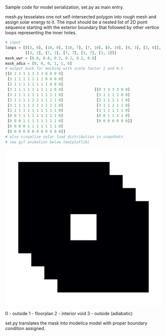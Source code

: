 Sample code for model serialization, set.py as main entry.

mesh.py tesselates one not self-intersected polygon into rough mesh and assign solar energy to it. The input should be a nested list of 2D point sequence starting with the exterior boundary that followed by other vertice loops representing the inner holes.

```python
# input
loops = [[[3, 0], [10, 0], [10, 7], [7, 10], [0, 10], [0, 3], [3, 0]], 
		 [[3, 3], [7, 3], [7, 7], [3, 7], [3, 3]]]
mask_wwr = [0.8, 0.8, 0.2, 0.2, 0.2, 0.8]
mask_adia = [0, 0, 0, 1, 1, 0]
# output mask for meshing with scale factor 1 and 0.5
[[0 3 3 3 3 3 3 3 0 0 0 0]
 [3 1 1 1 1 1 1 1 0 0 0 0]
 [3 1 1 1 1 1 1 1 1 0 0 0]
 [3 1 1 1 1 1 1 1 1 1 0 0]				[[0 3 3 3 3 0 0]
 [3 1 1 1 1 1 1 1 1 1 1 0]				 [3 1 1 1 1 0 0]
 [3 1 1 1 1 2 2 1 1 1 1 0]				 [3 1 1 1 1 1 0]
 [3 1 1 1 1 2 2 1 1 1 1 0]				 [3 1 1 2 1 1 0]
 [3 1 1 1 1 1 1 1 1 1 1 0]				 [3 1 1 1 1 1 0]
 [0 0 1 1 1 1 1 1 1 1 1 0]				 [0 0 1 1 1 1 0]
 [0 0 0 1 1 1 1 1 1 1 1 0]				 [0 0 0 0 0 0 0]]
 [0 0 0 0 1 1 1 1 1 1 1 0]
 [0 0 0 0 0 0 0 0 0 0 0 0]]
# also visualize solar load distribution in snapshots
# see gif animation below (matplotlib)
```
<img src="animation.gif?raw=true">

0 - outside
1 - floorplan
2 - interior void
3 - outside (adiabatic)

set.py translates the mask into modelica model with proper boundary condition assigned.